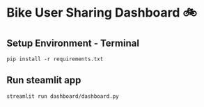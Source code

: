 
# Bike User Sharing  Dashboard 🚲


## Setup Environment - Terminal
```
pip install -r requirements.txt
```

## Run steamlit app
```
streamlit run dashboard/dashboard.py
```
